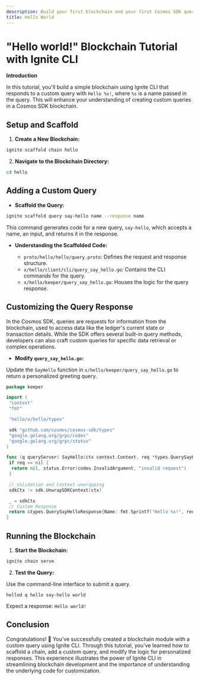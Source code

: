```yaml
---
description: Build your first blockchain and your first Cosmos SDK query.
title: Hello World
---
```


# "Hello world!" Blockchain Tutorial with Ignite CLI

**Introduction**

In this tutorial, you'll build a simple blockchain using Ignite CLI that responds to a custom query with `Hello %s!`, where `%s` is a name passed in the query.
This will enhance your understanding of creating custom queries in a Cosmos SDK blockchain.

## Setup and Scaffold

1. **Create a New Blockchain:**

 ```bash
 ignite scaffold chain hello
 ```

2. **Navigate to the Blockchain Directory:**

 ```bash
 cd hello
 ```

## Adding a Custom Query

- **Scaffold the Query:**

```bash
ignite scaffold query say-hello name --response name
```

This command generates code for a new query, `say-hello`, which accepts a name, an input, and returns it in the response.

- **Understanding the Scaffolded Code:**

  - `proto/hello/hello/query.proto`: Defines the request and response structure.
  - `x/hello/client/cli/query_say_hello.go`: Contains the CLI commands for the query.
  - `x/hello/keeper/query_say_hello.go`: Houses the logic for the query response.

## Customizing the Query Response

In the Cosmos SDK, queries are requests for information from the blockchain, used to access data like the ledger's current state or transaction details. While the SDK offers several built-in query methods, developers can also craft custom queries for specific data retrieval or complex operations.

- **Modify `query_say_hello.go`:**
  
Update the `SayHello` function in `x/hello/keeper/query_say_hello.go` to return a personalized greeting query.

```go title="x/hello/keeper/query_say_hello.go"
package keeper

import (
 "context"
 "fmt"

 "hello/x/hello/types"

 sdk "github.com/cosmos/cosmos-sdk/types"
 "google.golang.org/grpc/codes"
 "google.golang.org/grpc/status"
)

func (q queryServer) SayHello(ctx context.Context, req *types.QuerySayHelloRequest) (*types.QuerySayHelloResponse, error) {
 if req == nil {
  return nil, status.Error(codes.InvalidArgument, "invalid request")
 }

 // Validation and Context unwrapping
 sdkCtx := sdk.UnwrapSDKContext(ctx)

 _ = sdkCtx
 // Custom Response
 return &types.QuerySayHelloResponse{Name: fmt.Sprintf("Hello %s!", req.Name)}, nil
}
```

## Running the Blockchain

1. **Start the Blockchain:**

```bash
ignite chain serve
```

2. **Test the Query:**

Use the command-line interface to submit a query.

```
hellod q hello say-hello world
```

Expect a response: `Hello world!`

## Conclusion

Congratulations! 🎉 You've successfully created a blockchain module with a custom query using Ignite CLI. Through this tutorial, you've learned how to scaffold a chain, add a custom query, and modify the logic for personalized responses. This experience illustrates the power of Ignite CLI in streamlining blockchain development and the importance of understanding the underlying code for customization.
